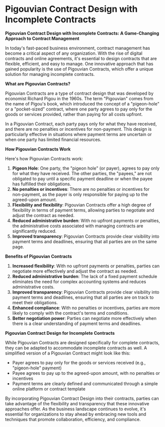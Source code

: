 # Pigouvian Contract Design with Incomplete Contracts

**Pigouvian Contract Design with Incomplete Contracts: A Game-Changing Approach to Contract Management**

In today's fast-paced business environment, contract management has become a critical aspect of any organization. With the rise of digital contracts and online agreements, it's essential to design contracts that are flexible, efficient, and easy to manage. One innovative approach that has gained popularity is the use of Pigouvian Contracts, which offer a unique solution for managing incomplete contracts.

**What are Pigouvian Contracts?**

Pigouvian Contracts are a type of contract design that was developed by economist Richard Pigou in the 1960s. The term "Pigouvian" comes from the name of Pigou's book, which introduced the concept of a "pigeon-hole" or a "pocket-sized" contract, where one party agrees to pay only for the goods or services provided, rather than paying for all costs upfront.

In a Pigouvian Contract, each party pays only for what they have received, and there are no penalties or incentives for non-payment. This design is particularly effective in situations where payment terms are uncertain or when one party has limited financial resources.

**How Pigouvian Contracts Work**

Here's how Pigouvian Contracts work:

1. **Pigeon Hole**: One party, the "pigeon hole" (or payer), agrees to pay only for what they have received. The other parties, the "payees," are not obligated to pay until a specific payment deadline or when the payee has fulfilled their obligations.
2. **No penalties or incentives**: There are no penalties or incentives for non-payment, as the payer is only responsible for paying up to the agreed-upon amount.
3. **Flexibility and flexibility**: Pigouvian Contracts offer a high degree of flexibility in terms of payment terms, allowing parties to negotiate and adjust the contract as needed.
4. **Reduced administrative burden**: With no upfront payments or penalties, the administrative costs associated with managing contracts are significantly reduced.
5. **Improved transparency**: Pigouvian Contracts provide clear visibility into payment terms and deadlines, ensuring that all parties are on the same page.

**Benefits of Pigouvian Contracts**

1. **Increased flexibility**: With no upfront payments or penalties, parties can negotiate more effectively and adjust the contract as needed.
2. **Reduced administrative burden**: The lack of a fixed payment schedule eliminates the need for complex accounting systems and reduces administrative costs.
3. **Improved transparency**: Pigouvian Contracts provide clear visibility into payment terms and deadlines, ensuring that all parties are on track to meet their obligations.
4. **Enhanced compliance**: With no penalties or incentives, parties are more likely to comply with the contract's terms and conditions.
5. **Better negotiation power**: Parties can negotiate more effectively when there is a clear understanding of payment terms and deadlines.

**Pigouvian Contract Design for Incomplete Contracts**

While Pigouvian Contracts are designed specifically for complete contracts, they can be adapted to accommodate incomplete contracts as well. A simplified version of a Pigouvian Contract might look like this:

* Payer agrees to pay only for the goods or services received (e.g., "pigeon-hole" payment)
* Payee agrees to pay up to the agreed-upon amount, with no penalties or incentives
* Payment terms are clearly defined and communicated through a simple online platform or contract template

By incorporating Pigouvian Contract Design into their contracts, parties can take advantage of the flexibility and transparency that these innovative approaches offer. As the business landscape continues to evolve, it's essential for organizations to stay ahead by embracing new tools and techniques that promote collaboration, efficiency, and compliance.
